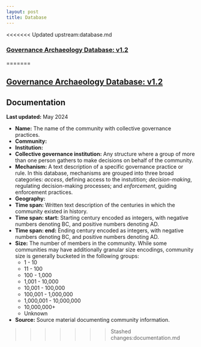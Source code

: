 ```yaml
---
layout: post
title: Database
---
```


<<<<<<< Updated upstream:database.md
### [Governance Archaeology Database: v1.2](https://airtable.com/appvYlkHheYBuvDdR/shrPD4OrKdIMAfgwP)
=======
## [Governance Archaeology Database: v1.2](https://airtable.com/appvYlkHheYBuvDdR/shrPD4OrKdIMAfgwP)

## Documentation

**Last updated:** May 2024

- **Name:** The name of the community with collective governance practices. 
- **Community:** 
- **Institution:**  
- **Collective governance institution:** Any structure where a group of more than one person gathers to make decisions on behalf of the community.
- **Mechanism:** A text description of a specific governance practice or rule. In this database, mechanisms are grouped into three broad categories: *access*, defining access to the instutition; *decision-making*, regulating decision-making processes; and *enforcement*, guiding enforcement practices.
- **Geography:**
- **Time span:** Written text description of the centuries in which the community existed in history. 
- **Time span: start:** Starting century encoded as integers, with negative numbers denoting BC, and positive numbers denoting AD. 
- **Time span: end:** Ending century encoded as integers, with negative numbers denoting BC, and positive numbers denoting AD. 
- **Size:** The number of members in the community. While some communities may have additionally granular size encodings, community size is generally bucketed in the following groups:
    - 1 - 10
    - 11 - 100
    - 100 - 1,000
    - 1,001 - 10,000
    - 10,001 - 100,000
    - 100,001 - 1,000,000
    - 1,000,001 - 10,000,000
    - 10,000,000+ 
    - Unknown
- **Source:** Source material documenting community information.
>>>>>>> Stashed changes:documentation.md
